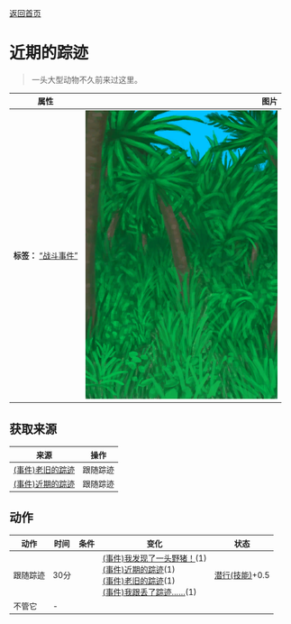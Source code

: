 [返回首页](index.md)  
# 近期的踪迹  
> 一头大型动物不久前来过这里。  
  
  属性  |   图片   
 ----  |  ----:   
 **标签：**	[“战斗事件”](tag_FightEvent.md)  |  ![](Sprite/Jungle.png)   
  
## 获取来源  
来源  |  操作  
----  |  ----  
[(事件)老旧的踪迹](Event_BoarTrailOld.md)  |  跟随踪迹  
[(事件)近期的踪迹](Event_BoarTrailRecent.md)  |  跟随踪迹  
## 动作  
动作  |  时间  |  条件  |  变化  |  状态  
----  |  ----  |  ----  |  ----  |  ----  
跟随踪迹  |  30分  |    |  [(事件)我发现了一头野猪！](Event_BoarFight.md)(1)<br>[(事件)近期的踪迹](Event_BoarTrailRecent.md)(1)<br>[(事件)老旧的踪迹](Event_BoarTrailOld.md)(1)<br>[(事件)我跟丢了踪迹……](Event_BoarTrailLost.md)(1)  |  [潜行(技能)](Skill_Stealth.md)+0.5  
不管它  |  -  |    |    |    
